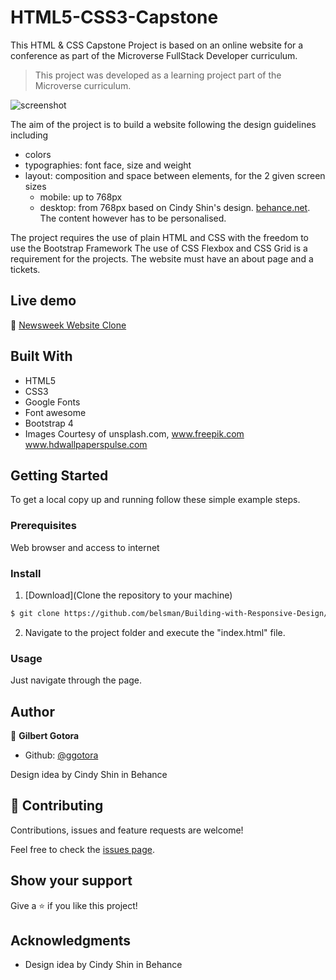 # HTML5-CSS3-Capstone
This HTML &amp; CSS Capstone Project is based on an online website for a conference as part of the Microverse FullStack Developer curriculum.


> This project was developed as a learning project part of the Microverse curriculum.

![screenshot](./images/screenshot.png)

The aim of the project is to build a website following the design guidelines including

- colors
- typographies: font face, size and weight
- layout: composition and space between elements, for the 2 given screen sizes
   - mobile: up to 768px
   - desktop: from 768px
 based on Cindy Shin's design. [behance.net](https://www.behance.net/gallery/29845175/CC-Global-Summit-2015). 
 The content however has to be personalised.
 
The project requires the use of plain HTML and CSS with the freedom to use the Bootstrap Framework
The use of CSS Flexbox and CSS Grid is a requirement for the projects.
The website must have an about page and a tickets.

## Live demo

🔗 [Newsweek Website Clone](https://rawcdn.githack.com/belsman/Using-Bootstrap/e0d32bf38a83b16db2cd47e3f4965ed4811c0cf8/index.html)

## Built With

- HTML5
- CSS3
- Google Fonts
- Font awesome
- Bootstrap 4
- Images Courtesy of unsplash.com,  www.freepik.com www.hdwallpaperspulse.com


## Getting Started

To get a local copy up and running follow these simple example steps.

### Prerequisites

Web browser and access to internet

### Install

1) [Download](Clone the repository to your machine)

```sh
$ git clone https://github.com/belsman/Building-with-Responsive-Design/tree/develop
```

2) Navigate to the project folder and execute the "index.html" file.

### Usage

Just navigate through the page.

## Author

👤 **Gilbert Gotora**

- Github: [@ggotora](https://github.com/ggotora)

Design idea by Cindy Shin in Behance

## 🤝 Contributing

Contributions, issues and feature requests are welcome!

Feel free to check the [issues page](issues/).

## Show your support

Give a ⭐️ if you like this project!

## Acknowledgments

- Design idea by Cindy Shin in Behance

